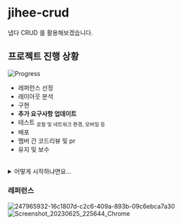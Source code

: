 # jihee-crud
냅다 CRUD 를 활용해보겠습니다.

## 프로젝트 진행 상황
![Progress](https://progress-bar.dev/50/?title=Updateㅤ&width=400&color=F7DF1B)
* 레퍼런스 선정
* 레이아웃 분석
* 구현
* **추가 요구사항 업데이트**
* 테스트 <sub>로컬 및 네트워크 환경, 모바일 등</sub>
* 배포
* 멤버 간 코드리뷰 및 pr
* 유지 및 보수

</br>

<details>
<summary>어떻게 시작하냐면요...</summary>
<div markdown="1">
  </br>
  
1. `npx create-react-app ./ `  
2. `npm install -D tailwindcss`
   `npx tailwindcss init`  
3. tailwind.config.js content 에 `"./src/**/*.{js,jsx,ts,tsx}",` 추가    
4. `npm install --save-dev @testing-library/react`  
  `npm install jest --save-dev`   
5. `npm install react-beautiful-dnd --save`

</div>
</details>


### 레퍼런스
![247965932-16c1807d-c2c6-409a-893b-09c6ebca7a30](https://github.com/JAVA-ggwak-java/jihee-crud-js/assets/47032054/e06451bb-6bc1-4775-901b-a1ba57d954f0)
![Screenshot_20230625_225644_Chrome](https://github.com/JAVA-ggwak-java/jihee-crud/assets/47032054/8df14013-530e-4f2c-a286-2fdc126eb816)
